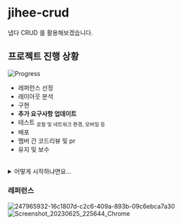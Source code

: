 # jihee-crud
냅다 CRUD 를 활용해보겠습니다.

## 프로젝트 진행 상황
![Progress](https://progress-bar.dev/50/?title=Updateㅤ&width=400&color=F7DF1B)
* 레퍼런스 선정
* 레이아웃 분석
* 구현
* **추가 요구사항 업데이트**
* 테스트 <sub>로컬 및 네트워크 환경, 모바일 등</sub>
* 배포
* 멤버 간 코드리뷰 및 pr
* 유지 및 보수

</br>

<details>
<summary>어떻게 시작하냐면요...</summary>
<div markdown="1">
  </br>
  
1. `npx create-react-app ./ `  
2. `npm install -D tailwindcss`
   `npx tailwindcss init`  
3. tailwind.config.js content 에 `"./src/**/*.{js,jsx,ts,tsx}",` 추가    
4. `npm install --save-dev @testing-library/react`  
  `npm install jest --save-dev`   
5. `npm install react-beautiful-dnd --save`

</div>
</details>


### 레퍼런스
![247965932-16c1807d-c2c6-409a-893b-09c6ebca7a30](https://github.com/JAVA-ggwak-java/jihee-crud-js/assets/47032054/e06451bb-6bc1-4775-901b-a1ba57d954f0)
![Screenshot_20230625_225644_Chrome](https://github.com/JAVA-ggwak-java/jihee-crud/assets/47032054/8df14013-530e-4f2c-a286-2fdc126eb816)
